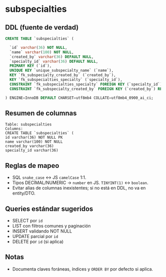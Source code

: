 # subspecialties

## DDL (fuente de verdad)
```sql
CREATE TABLE `subspecialties` (

  `id` varchar(36) NOT NULL,
  `name` varchar(100) NOT NULL,
  `created_by` varchar(36) DEFAULT NULL,
  `specialty_id` varchar(36) DEFAULT NULL,
  PRIMARY KEY (`id`),
  UNIQUE KEY `unique_subspecialty_name` (`name`),
  KEY `fk_subspecialty_created_by` (`created_by`),
  KEY `fk_subspecialties_specialty` (`specialty_id`),
  CONSTRAINT `fk_subspecialties_specialty` FOREIGN KEY (`specialty_id`) REFERENCES `specialties` (`id`) ON DELETE SET NULL ON UPDATE CASCADE,
  CONSTRAINT `fk_subspecialty_created_by` FOREIGN KEY (`created_by`) REFERENCES `users` (`id`)

) ENGINE=InnoDB DEFAULT CHARSET=utf8mb4 COLLATE=utf8mb4_0900_ai_ci;
```

## Resumen de columnas
```
Table: subspecialties
Columns:
CREATE TABLE `subspecialties` (
id varchar(36) NOT NULL PK
name varchar(100) NOT NULL
created_by varchar(36)
specialty_id varchar(36)
```

## Reglas de mapeo
- SQL `snake_case` ↔ JS `camelCase` 1:1.
- Tipos DECIMAL/NUMERIC → `number` en JS. `TINYINT(1)` ↔ `boolean`.
- Evitar alias de columnas inexistentes; si no está en DDL, no va en entity/DTO.

## Queries estándar sugeridos
- SELECT por `id`
- LIST con filtros comunes y paginación
- INSERT validando NOT NULL
- UPDATE parcial por `id`
- DELETE por `id` (si aplica)

## Notas
- Documenta claves foráneas, índices y `ORDER BY` por defecto si aplica.
